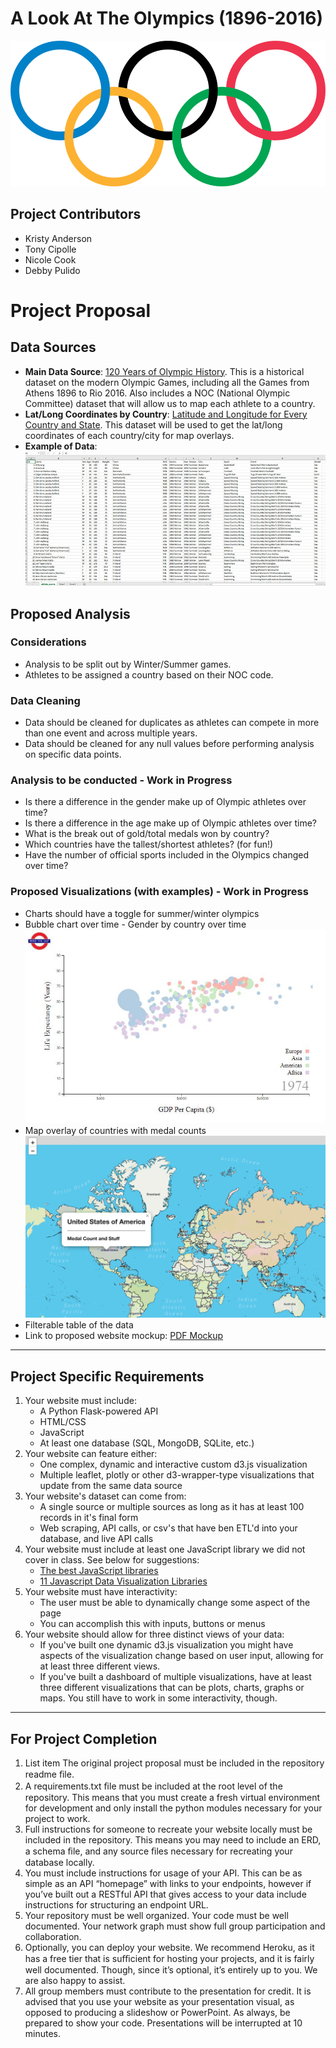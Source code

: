 # A Look At The Olympics (1896-2016)

![Olympic Rings](static/images/olympic_rings.png)

## Project Contributors

- Kristy Anderson
- Tony Cipolle
- Nicole Cook
- Debby Pulido

# Project Proposal

## Data Sources

- **Main Data Source**: [120 Years of Olympic History](https://www.kaggle.com/heesoo37/120-years-of-olympic-history-athletes-and-results/home). This is a historical dataset on the modern Olympic Games, including all the Games from Athens 1896 to Rio 2016. Also includes a NOC (National Olympic Committee) dataset that will allow us to map each athlete to a country.
- **Lat/Long Coordinates by Country**: [Latitude and Longitude for Every Country and State](https://www.kaggle.com/paultimothymooney/latitude-and-longitude-for-every-country-and-state). This dataset will be used to get the lat/long coordinates of each country/city for map overlays.
- **Example of Data**: <br />
  ![Example Data](static/images/example_data.jpg)

## Proposed Analysis

### Considerations

- Analysis to be split out by Winter/Summer games.
- Athletes to be assigned a country based on their NOC code.

### Data Cleaning

- Data should be cleaned for duplicates as athletes can compete in more than one event and across multiple years.
- Data should be cleaned for any null values before performing analysis on specific data points.

### Analysis to be conducted - Work in Progress

- Is there a difference in the gender make up of Olympic athletes over time?
- Is there a difference in the age make up of Olympic athletes over time?
- What is the break out of gold/total medals won by country?
- Which countries have the tallest/shortest athletes? (for fun!)
- Have the number of official sports included in the Olympics changed over time?

### Proposed Visualizations (with examples) - Work in Progress

- Charts should have a toggle for summer/winter olympics
- Bubble chart over time - Gender by country over time <br />
  ![Bubble Chart Over Time](static/images/example_bubble_over_time.JPG)
- Map overlay of countries with medal counts<br />
  ![Example Map](static/images/example_map.png)
- Filterable table of the data
- Link to proposed website mockup: [PDF Mockup](proposal/example_website_layout.pdf)

<hr>

## Project Specific Requirements

1.  Your website must include:
    - A Python Flask-powered API
    - HTML/CSS
    - JavaScript
    - At least one database (SQL, MongoDB, SQLite, etc.)
2.  Your website can feature either:
    - One complex, dynamic and interactive custom d3.js visualization
    - Multiple leaflet, plotly or other d3-wrapper-type visualizations that update from the same data source
3.  Your website's dataset can come from:
    - A single source or multiple sources as long as it has at least 100 records in it's final form
    - Web scraping, API calls, or csv's that have ben ETL'd into your database, and live API calls
4.  Your website must include at least one JavaScript library we did not cover in class. See below for suggestions:
    - [The best JavaScript libraries](https://getflywheel.com/layout/best-javascript-libraries-frameworks-2020/#libraries)
    - [11 Javascript Data Visualization Libraries](https://blog.bitsrc.io/11-javascript-charts-and-data-visualization-libraries-for-2018-f01a283a5727)
5.  Your website must have interactivity:
    - The user must be able to dynamically change some aspect of the page
    - You can accomplish this with inputs, buttons or menus
6.  Your website should allow for three distinct views of your data:
    - If you've built one dynamic d3.js visualization you might have aspects of the visualization change based on user input, allowing for at least three different views.
    - If you've built a dashboard of multiple visualizations, have at least three different visualizations that can be plots, charts, graphs or maps. You still have to work in some interactivity, though.

<hr>

## For Project Completion

1.  List item The original project proposal must be included in the repository readme ﬁle.
2.  A requirements.txt ﬁle must be included at the root level of the repository. This means that you must create a fresh virtual environment for development and only install the python modules necessary for your project to work.
3.  Full instructions for someone to recreate your website locally must be included in the repository. This means you may need to include an ERD, a schema ﬁle, and any source ﬁles necessary for recreating your database locally.
4.  You must include instructions for usage of your API. This can be as simple as an API “homepage” with links to your endpoints, however if you’ve built out a RESTful API that gives access to your data include instructions for structuring an endpoint URL.
5.  Your repository must be well organized. Your code must be well documented. Your network graph must show full group participation and collaboration.
6.  Optionally, you can deploy your website. We recommend Heroku, as it has a free tier that is suﬃcient for hosting your projects, and it is fairly well documented. Though, since it’s optional, it’s entirely up to you. We are also happy to assist.
7.  All group members must contribute to the presentation for credit. It is advised that you use your website as your presentation visual, as opposed to producing a slideshow or PowerPoint. As always, be prepared to show your code. Presentations will be interrupted at 10 minutes.

